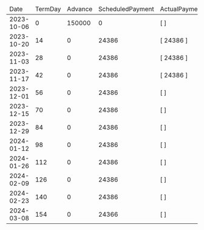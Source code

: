 <table><thead><tr><td>Date</td><td>TermDay</td><td>Advance</td><td>ScheduledPayment</td><td>ActualPayments</td><td>NetEffect</td><td>PaymentStatus</td><td>BalanceStatus</td><td>CumulativeInterest</td><td>NewInterest</td><td>NewPenaltyCharges</td><td>PrincipalPortion</td><td>ProductFeesPortion</td><td>InterestPortion</td><td>PenaltyChargesPortion</td><td>ProductFeesRefund</td><td>PrincipalBalance</td><td>ProductFeesBalance</td><td>InterestBalance</td><td>PenaltyChargesBalance</td></tr></thead><tbody><tr><td>2023-10-06</td><td>0</td><td>150000</td><td>0</td><td>[  ]</td><td>0</td><td>ValueNone</td><td>OpenBalance</td><td>0</td><td>0</td><td>0</td><td>0</td><td>0</td><td>0</td><td>0</td><td>0</td><td>150000</td><td>0</td><td>0</td><td>0</td></tr><tr><td>2023-10-20</td><td>14</td><td>0</td><td>24386</td><td>[ 24386 ]</td><td>24386</td><td>PaymentMade</td><td>OpenBalance</td><td>16800</td><td>16800</td><td>0</td><td>7586</td><td>0</td><td>16800</td><td>0</td><td>0</td><td>142414</td><td>0</td><td>0</td><td>0</td></tr><tr><td>2023-11-03</td><td>28</td><td>0</td><td>24386</td><td>[ 24386 ]</td><td>24386</td><td>PaymentMade</td><td>OpenBalance</td><td>32750</td><td>15950</td><td>0</td><td>8436</td><td>0</td><td>15950</td><td>0</td><td>0</td><td>133978</td><td>0</td><td>0</td><td>0</td></tr><tr><td>2023-11-17</td><td>42</td><td>0</td><td>24386</td><td>[ 24386 ]</td><td>24386</td><td>PaymentMade</td><td>OpenBalance</td><td>47755</td><td>15005</td><td>0</td><td>9381</td><td>0</td><td>15005</td><td>0</td><td>0</td><td>124597</td><td>0</td><td>0</td><td>0</td></tr><tr><td>2023-12-01</td><td>56</td><td>0</td><td>24386</td><td>[  ]</td><td>24386</td><td>NotYetDue</td><td>OpenBalance</td><td>61709</td><td>13954</td><td>0</td><td>10432</td><td>0</td><td>13954</td><td>0</td><td>0</td><td>114165</td><td>0</td><td>0</td><td>0</td></tr><tr><td>2023-12-15</td><td>70</td><td>0</td><td>24386</td><td>[  ]</td><td>24386</td><td>NotYetDue</td><td>OpenBalance</td><td>74495</td><td>12786</td><td>0</td><td>11600</td><td>0</td><td>12786</td><td>0</td><td>0</td><td>102565</td><td>0</td><td>0</td><td>0</td></tr><tr><td>2023-12-29</td><td>84</td><td>0</td><td>24386</td><td>[  ]</td><td>24386</td><td>NotYetDue</td><td>OpenBalance</td><td>85982</td><td>11487</td><td>0</td><td>12899</td><td>0</td><td>11487</td><td>0</td><td>0</td><td>89666</td><td>0</td><td>0</td><td>0</td></tr><tr><td>2024-01-12</td><td>98</td><td>0</td><td>24386</td><td>[  ]</td><td>24386</td><td>NotYetDue</td><td>OpenBalance</td><td>96024</td><td>10042</td><td>0</td><td>14344</td><td>0</td><td>10042</td><td>0</td><td>0</td><td>75322</td><td>0</td><td>0</td><td>0</td></tr><tr><td>2024-01-26</td><td>112</td><td>0</td><td>24386</td><td>[  ]</td><td>24386</td><td>NotYetDue</td><td>OpenBalance</td><td>104460</td><td>8436</td><td>0</td><td>15950</td><td>0</td><td>8436</td><td>0</td><td>0</td><td>59372</td><td>0</td><td>0</td><td>0</td></tr><tr><td>2024-02-09</td><td>126</td><td>0</td><td>24386</td><td>[  ]</td><td>24386</td><td>NotYetDue</td><td>OpenBalance</td><td>111109</td><td>6649</td><td>0</td><td>17737</td><td>0</td><td>6649</td><td>0</td><td>0</td><td>41635</td><td>0</td><td>0</td><td>0</td></tr><tr><td>2024-02-23</td><td>140</td><td>0</td><td>24386</td><td>[  ]</td><td>24386</td><td>NotYetDue</td><td>OpenBalance</td><td>115772</td><td>4663</td><td>0</td><td>19723</td><td>0</td><td>4663</td><td>0</td><td>0</td><td>21912</td><td>0</td><td>0</td><td>0</td></tr><tr><td>2024-03-08</td><td>154</td><td>0</td><td>24366</td><td>[  ]</td><td>24366</td><td>NotYetDue</td><td>Settled</td><td>118226</td><td>2454</td><td>0</td><td>21912</td><td>0</td><td>2454</td><td>0</td><td>0</td><td>0</td><td>0</td><td>0</td><td>0</td></tr></tbody></table>